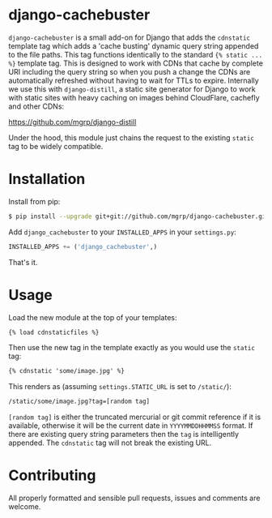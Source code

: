 # django-cachebuster

`django-cachebuster` is a small add-on for Django that adds the `cdnstatic`
template tag which adds a 'cache busting' dynamic query string appended to the
file paths. This tag functions identically to the standard `{% static ... %}`
template tag. This is designed to work with CDNs that cache by complete URI
including the query string so when you push a change the CDNs are automatically
refreshed without having to wait for TTLs to expire. Internally we use this with
`django-distill`, a static site generator for Django to work with static sites
with heavy caching on images behind CloudFlare, cachefly and other CDNs:

https://github.com/mgrp/django-distill

Under the hood, this module just chains the request to the existing `static` tag
to be widely compatible.

# Installation

Install from pip:

```bash
$ pip install --upgrade git+git://github.com/mgrp/django-cachebuster.git@master
```

Add `django_cachebuster` to your `INSTALLED_APPS` in your `settings.py`:

```python
INSTALLED_APPS += ('django_cachebuster',)
```

That's it.

# Usage

Load the new module at the top of your templates:

```html
{% load cdnstaticfiles %}
```

Then use the new tag in the template exactly as you would use the `static` tag:

```html
{% cdnstatic 'some/image.jpg' %}
```
This renders as (assuming `settings.STATIC_URL` is set to `/static/`):

```html
/static/some/image.jpg?tag=[random tag]
```

`[random tag]` is either the truncated mercurial or git commit reference if it
is available, otherwise it will be the current date in `YYYYMMDDHHMMSS` format.
If there are existing query string parameters then the `tag` is intelligently
appended. The `cdnstatic` tag will not break the existing URL.

# Contributing

All properly formatted and sensible pull requests, issues and comments are
welcome.
